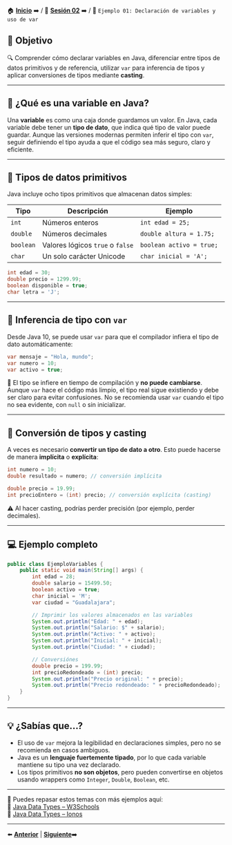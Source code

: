 🏠 [**Inicio**](../../Readme.md) ➡️ / 📖 [**Sesión 02**](../Readme.md) ➡️ / 📝 `Ejemplo 01: Declaración de variables y uso de var`

## 🎯 Objetivo

🔍 Comprender cómo declarar variables en Java, diferenciar entre tipos de datos primitivos y de referencia, utilizar `var` para inferencia de tipos y aplicar conversiones de tipos mediante **casting**.

---

## 📌 ¿Qué es una variable en Java?

Una **variable** es como una caja donde guardamos un valor. En Java, cada variable debe tener un **tipo de dato**, que indica qué tipo de valor puede guardar. Aunque las versiones modernas permiten inferir el tipo con `var`, seguir definiendo el tipo ayuda a que el código sea más seguro, claro y eficiente.

---

## 🧩 Tipos de datos primitivos

Java incluye ocho tipos primitivos que almacenan datos simples:

| Tipo     | Descripción                         | Ejemplo      |
|----------|-------------------------------------|--------------|
| `int`    | Números enteros                     | `int edad = 25;` |
| `double` | Números decimales                   | `double altura = 1.75;` |
| `boolean`| Valores lógicos `true` o `false`    | `boolean activo = true;` |
| `char`   | Un solo carácter Unicode             | `char inicial = 'A';` |

```java
int edad = 30;
double precio = 1299.99;
boolean disponible = true;
char letra = 'J';
```

---

## 🧩 Inferencia de tipo con `var`

Desde Java 10, se puede usar `var` para que el compilador infiera el tipo de dato automáticamente:

```java
var mensaje = "Hola, mundo";
var numero = 10;
var activo = true;
```

📌 El tipo se infiere en tiempo de compilación y **no puede cambiarse**. Aunque `var` hace el código más limpio, el tipo real sigue existiendo y debe ser claro para evitar confusiones. No se recomienda usar `var` cuando el tipo no sea evidente, con `null` o sin inicializar.

---

## 🔁 Conversión de tipos y casting

A veces es necesario **convertir un tipo de dato a otro**. Esto puede hacerse de manera **implícita** o **explícita**:

```java
int numero = 10;
double resultado = numero; // conversión implícita

double precio = 19.99;
int precioEntero = (int) precio; // conversión explícita (casting)
```

⚠️ Al hacer casting, podrías perder precisión (por ejemplo, perder decimales).

---

## 💻 Ejemplo completo

```java
public class EjemploVariables {
    public static void main(String[] args) {
        int edad = 28;
        double salario = 15499.50;
        boolean activo = true;
        char inicial = 'M';
        var ciudad = "Guadalajara";

        // Imprimir los valores almacenados en las variables
        System.out.println("Edad: " + edad);
        System.out.println("Salario: $" + salario);
        System.out.println("Activo: " + activo);
        System.out.println("Inicial: " + inicial);
        System.out.println("Ciudad: " + ciudad);

        // Conversiónes
        double precio = 199.99;
        int precioRedondeado = (int) precio;
        System.out.println("Precio original: " + precio);
        System.out.println("Precio redondeado: " + precioRedondeado);
    }
}
```

---

## 💡 ¿Sabías que...?

- El uso de `var` mejora la legibilidad en declaraciones simples, pero no se recomienda en casos ambiguos.
- Java es un **lenguaje fuertemente tipado**, por lo que cada variable mantiene su tipo una vez declarado.
- Los tipos primitivos **no son objetos**, pero pueden convertirse en objetos usando wrappers como `Integer`, `Double`, `Boolean`, etc.

---

📘 Puedes repasar estos temas con más ejemplos aquí:  
🔗 [Java Data Types – W3Schools](https://www.w3schools.com/java/java_data_types.asp)  
🔗 [Java Data Types – Ionos](https://www.ionos.mx/digitalguide/paginas-web/desarrollo-web/java-data-types/)  

---

⬅️ [**Anterior**](../Readme.md) | [**Siguiente**](../Reto-01/Readme.md)➡️